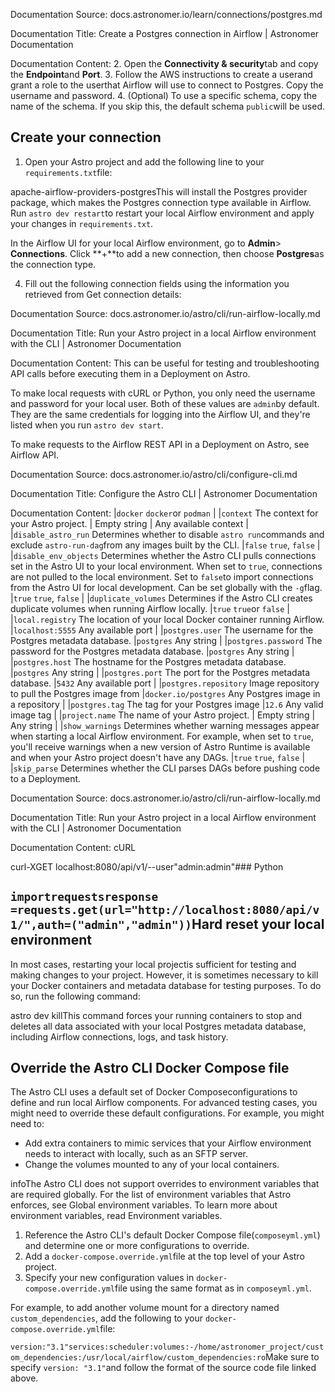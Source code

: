 Documentation Source:
docs.astronomer.io/learn/connections/postgres.md

Documentation Title:
Create a Postgres connection in Airflow | Astronomer Documentation

Documentation Content:
2. Open the **Connectivity & security**tab and copy the **Endpoint**and **Port**.
3. Follow the AWS instructions to create a userand grant a role to the userthat Airflow will use to connect to Postgres. Copy the username and password.
4. (Optional) To use a specific schema, copy the name of the schema. If you skip this, the default schema `public`will be used.

Create your connection​
-----------------------

1. Open your Astro project and add the following line to your `requirements.txt`file:

apache-airflow-providers-postgresThis will install the Postgres provider package, which makes the Postgres connection type available in Airflow.
Run `astro dev restart`to restart your local Airflow environment and apply your changes in `requirements.txt`.

In the Airflow UI for your local Airflow environment, go to **Admin**> **Connections**. Click **+**to add a new connection, then choose **Postgres**as the connection type.

4. Fill out the following connection fields using the information you retrieved from Get connection details:



Documentation Source:
docs.astronomer.io/astro/cli/run-airflow-locally.md

Documentation Title:
Run your Astro project in a local Airflow environment with the CLI | Astronomer Documentation

Documentation Content:
This can be useful for testing and troubleshooting API calls before executing them in a Deployment on Astro.

To make local requests with cURL or Python, you only need the username and password for your local user. Both of these values are `admin`by default. They are the same credentials for logging into the Airflow UI, and they're listed when you run `astro dev start`.

To make requests to the Airflow REST API in a Deployment on Astro, see Airflow API.



Documentation Source:
docs.astronomer.io/astro/cli/configure-cli.md

Documentation Title:
Configure the Astro CLI | Astronomer Documentation

Documentation Content:
|`docker` `docker`or `podman` |
|`context` The context for your Astro project. | Empty string | Any available context |
|`disable_astro_run` Determines whether to disable `astro run`commands and exclude `astro-run-dag`from any images built by the CLI. |`false` `true`, `false` |
|`disable_env_objects` Determines whether the Astro CLI pulls connections set in the Astro UI to your local environment. When set to `true`, connections are not pulled to the local environment. Set to `false`to import connections from the Astro UI for local development. Can be set globally with the `-g`flag. |`true` `true`, `false` |
|`duplicate_volumes` Determines if the Astro CLI creates duplicate volumes when running Airflow locally. |`true` `true`or `false` |
|`local.registry` The location of your local Docker container running Airflow. |`localhost:5555` Any available port |
|`postgres.user` The username for the Postgres metadata database. |`postgres` Any string |
|`postgres.password` The password for the Postgres metadata database. |`postgres` Any string |
|`postgres.host` The hostname for the Postgres metadata database. |`postgres` Any string |
|`postgres.port` The port for the Postgres metadata database. |`5432` Any available port |
|`postgres.repository` Image repository to pull the Postgres image from |`docker.io/postgres` Any Postgres image in a repository |
|`postgres.tag` The tag for your Postgres image |`12.6` Any valid image tag |
|`project.name` The name of your Astro project. | Empty string | Any string |
|`show_warnings` Determines whether warning messages appear when starting a local Airflow environment. For example, when set to `true`, you'll receive warnings when a new version of Astro Runtime is available and when your Astro project doesn't have any DAGs. |`true` `true`, `false` |
|`skip_parse` Determines whether the CLI parses DAGs before pushing code to a Deployment.



Documentation Source:
docs.astronomer.io/astro/cli/run-airflow-locally.md

Documentation Title:
Run your Astro project in a local Airflow environment with the CLI | Astronomer Documentation

Documentation Content:
cURL​

curl-XGET localhost:8080/api/v1/--user"admin:admin"### Python​

`importrequestsresponse =requests.get(url="http://localhost:8080/api/v1/",auth=("admin","admin"))`Hard reset your local environment​
----------------------------------

In most cases, restarting your local projectis sufficient for testing and making changes to your project. However, it is sometimes necessary to kill your Docker containers and metadata database for testing purposes. To do so, run the following command:

astro dev killThis command forces your running containers to stop and deletes all data associated with your local Postgres metadata database, including Airflow connections, logs, and task history.

Override the Astro CLI Docker Compose file​
-------------------------------------------

The Astro CLI uses a default set of Docker Composeconfigurations to define and run local Airflow components. For advanced testing cases, you might need to override these default configurations. For example, you might need to:

* Add extra containers to mimic services that your Airflow environment needs to interact with locally, such as an SFTP server.
* Change the volumes mounted to any of your local containers.

infoThe Astro CLI does not support overrides to environment variables that are required globally. For the list of environment variables that Astro enforces, see Global environment variables. To learn more about environment variables, read Environment variables.

1. Reference the Astro CLI's default Docker Compose file(`composeyml.yml`) and determine one or more configurations to override.
2. Add a `docker-compose.override.yml`file at the top level of your Astro project.
3. Specify your new configuration values in `docker-compose.override.yml`file using the same format as in `composeyml.yml`.

For example, to add another volume mount for a directory named `custom_dependencies`, add the following to your `docker-compose.override.yml`file:

`version:"3.1"services:scheduler:volumes:-/home/astronomer_project/custom_dependencies:/usr/local/airflow/custom_dependencies:ro`Make sure to specify `version: "3.1"`and follow the format of the source code file linked above.



